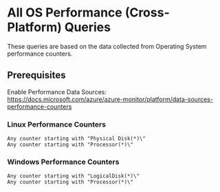 # All OS Performance (Cross-Platform) Queries

These queries are based on the data collected from Operating System performance counters.

## Prerequisites

Enable Performance Data Sources: <https://docs.microsoft.com/azure/azure-monitor/platform/data-sources-performance-counters>

### Linux Performance Counters

```
Any counter starting with "Physical Disk(*)\"
Any counter starting with "Processor(*)\"
```

### Windows Performance Counters

```
Any counter starting with "LogicalDisk(*)\"
Any counter starting with "Processor(*)\"
```
